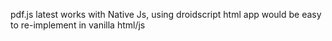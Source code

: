 pdf.js latest 
works with Native Js, using droidscript html app
would be easy to re-implement in vanilla html/js